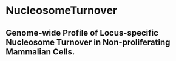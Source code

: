 # NucleosomeTurnover
## Genome-wide Profile of Locus-specific Nucleosome Turnover in Non-proliferating Mammalian Cells.                     


